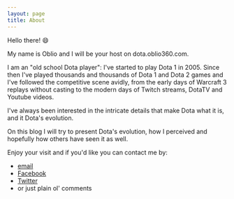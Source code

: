 ```yaml
---
layout: page
title: About
---
```


Hello there! :smile:

My name is Oblio and I will be your host on dota.oblio360.com.

I am an "old school Dota player": I've started to play Dota 1 in 2005.
Since then I've played thousands and thousands of Dota 1 and Dota 2 games and I've followed the competitive scene avidly,
from the early days of Warcraft 3 replays without casting to the modern days of Twitch streams, DotaTV and Youtube videos.

I've always been interested in the intricate details that make Dota what it is, and it Dota's evolution.

On this blog I will try to present Dota's evolution, how I perceived and hopefully how others have seen it as well.

Enjoy your visit and if you'd like you can contact me by:

* [email](mailto:oblio@oblio360.com)
* [Facebook](https://facebook.com/oblio360)
* [Twitter](https://facebook.com/oblio360)
* or just plain ol' comments
